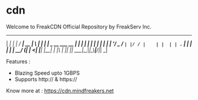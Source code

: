 cdn
===

Welcome to FreakCDN Official Repository by FreakServ Inc.
 ______              _     _____ _____  _   _ 
|  ____|            | |   / ____|  __ \| \ | |
| |__ _ __ ___  __ _| | _| |    | |  | |  \| |
|  __| '__/ _ \/ _` | |/ / |    | |  | | . ` |
| |  | | |  __/ (_| |   <| |____| |__| | |\  |
|_|  |_|  \___|\__,_|_|\_\\_____|_____/|_| \_|
                                              
Features : 
* Blazing Speed upto 1GBPS
* Supports http:// & https://


Know more at : https://cdn.mindfreakers.net
